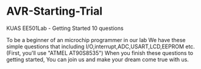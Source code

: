 # AVR-Starting-Trial
KUAS EE501Lab - Getting Started 10 questions

To be a beginner of an microchip programmer in our lab
We have these simple questions that including I/O,interrupt,ADC,USART,LCD,EEPROM etc.
(First, you'll use "ATMEL AT90S8535")
When you finish these questions to getting started,
You can join us and make your dream come true with us.
